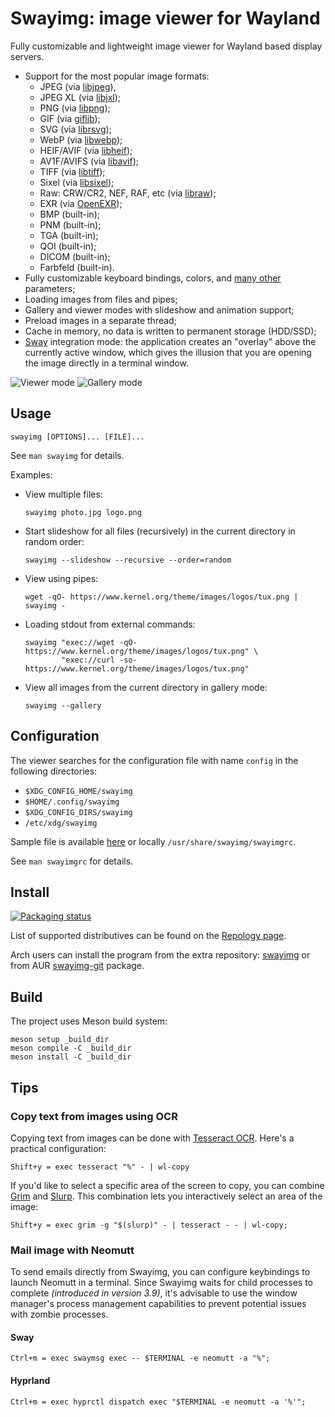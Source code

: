 # Swayimg: image viewer for Wayland

Fully customizable and lightweight image viewer for Wayland based display servers.

- Support for the most popular image formats:
  - JPEG (via [libjpeg](http://libjpeg.sourceforge.net)),
  - JPEG XL (via [libjxl](https://github.com/libjxl/libjxl));
  - PNG (via [libpng](http://www.libpng.org));
  - GIF (via [giflib](http://giflib.sourceforge.net));
  - SVG (via [librsvg](https://gitlab.gnome.org/GNOME/librsvg));
  - WebP (via [libwebp](https://chromium.googlesource.com/webm/libwebp));
  - HEIF/AVIF (via [libheif](https://github.com/strukturag/libheif));
  - AV1F/AVIFS (via [libavif](https://github.com/AOMediaCodec/libavif));
  - TIFF (via [libtiff](https://libtiff.gitlab.io/libtiff));
  - Sixel (via [libsixel](https://github.com/saitoha/libsixel));
  - Raw: CRW/CR2, NEF, RAF, etc (via [libraw](https://www.libraw.org));
  - EXR (via [OpenEXR](https://openexr.com));
  - BMP (built-in);
  - PNM (built-in);
  - TGA (built-in);
  - QOI (built-in);
  - DICOM (built-in);
  - Farbfeld (built-in).
- Fully customizable keyboard bindings, colors, and [many other](https://github.com/artemsen/swayimg/blob/master/extra/swayimgrc) parameters;
- Loading images from files and pipes;
- Gallery and viewer modes with slideshow and animation support;
- Preload images in a separate thread;
- Cache in memory, no data is written to permanent storage (HDD/SSD);
- [Sway](https://swaywm.org) integration mode: the application creates an "overlay"
above the currently active window, which gives the illusion that you are opening
the image directly in a terminal window.

![Viewer mode](https://raw.githubusercontent.com/artemsen/swayimg/master/.github/viewer.png)
![Gallery mode](https://raw.githubusercontent.com/artemsen/swayimg/master/.github/gallery.png)

## Usage

`swayimg [OPTIONS]... [FILE]...`

See `man swayimg` for details.

Examples:
- View multiple files:
  ```
  swayimg photo.jpg logo.png
  ```
- Start slideshow for all files (recursively) in the current directory in random order:
  ```
  swayimg --slideshow --recursive --order=random
  ```
- View using pipes:
  ```
  wget -qO- https://www.kernel.org/theme/images/logos/tux.png | swayimg -
  ```
- Loading stdout from external commands:
  ```
  swayimg "exec://wget -qO- https://www.kernel.org/theme/images/logos/tux.png" \
          "exec://curl -so- https://www.kernel.org/theme/images/logos/tux.png"
  ```
- View all images from the current directory in gallery mode:
  ```
  swayimg --gallery
  ```

## Configuration

The viewer searches for the configuration file with name `config` in the
following directories:
- `$XDG_CONFIG_HOME/swayimg`
- `$HOME/.config/swayimg`
- `$XDG_CONFIG_DIRS/swayimg`
- `/etc/xdg/swayimg`

Sample file is available [here](https://github.com/artemsen/swayimg/blob/master/extra/swayimgrc) or locally `/usr/share/swayimg/swayimgrc`.

See `man swayimgrc` for details.

## Install

[![Packaging status](https://repology.org/badge/tiny-repos/swayimg.svg)](https://repology.org/project/swayimg/versions)

List of supported distributives can be found on the [Repology page](https://repology.org/project/swayimg/versions).

Arch users can install the program from the extra repository: [swayimg](https://archlinux.org/packages/extra/x86_64/swayimg) or from AUR [swayimg-git](https://aur.archlinux.org/packages/swayimg-git) package.

## Build

The project uses Meson build system:
```
meson setup _build_dir
meson compile -C _build_dir
meson install -C _build_dir
```

## Tips

### Copy text from images using OCR

Copying text from images can be done with [Tesseract OCR](https://github.com/tesseract-ocr/tesseract). Here's a practical configuration:

```config
Shift+y = exec tesseract "%" - | wl-copy
```

If you'd like to select a specific area of the screen to copy, you can combine [Grim](https://github.com/emersion/slurp) and [Slurp](https://github.com/emersion/slurp). This combination lets you interactively select an area of the image:

```config
Shift+y = exec grim -g "$(slurp)" - | tesseract - - | wl-copy;
```

### Mail image with Neomutt

To send emails directly from Swayimg, you can configure keybindings to launch Neomutt in a terminal. Since Swayimg waits for child processes to complete _(introduced in version 3.9)_, it's advisable to use the window manager's process management capabilities to prevent potential issues with zombie processes.

#### Sway

```config
Ctrl+m = exec swaymsg exec -- $TERMINAL -e neomutt -a "%";
```

#### Hyprland

```config
Ctrl+m = exec hyprctl dispatch exec "$TERMINAL -e neomutt -a '%'";
```
